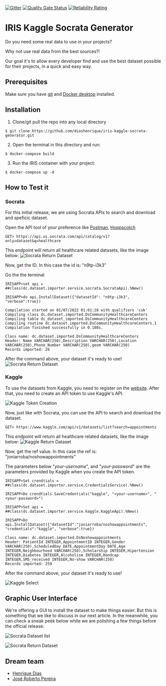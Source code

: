  [![Gitter](https://img.shields.io/badge/Available%20on-Intersystems%20Open%20Exchange-00b2a9.svg)](https://openexchange.intersystems.com/package/intersystems-iris-dev-template)
 [![Quality Gate Status](https://community.objectscriptquality.com/api/project_badges/measure?project=intersystems_iris_community%2Fintersystems-iris-dev-template&metric=alert_status)](https://community.objectscriptquality.com/dashboard?id=intersystems_iris_community%2Fintersystems-iris-dev-template)
 [![Reliability Rating](https://community.objectscriptquality.com/api/project_badges/measure?project=intersystems_iris_community%2Fintersystems-iris-dev-template&metric=reliability_rating)](https://community.objectscriptquality.com/dashboard?id=intersystems_iris_community%2Fintersystems-iris-dev-template)

# IRIS Kaggle Socrata Generator
Do you need some real data to use in your projects?

Why not use real data from the best sources?!

Our goal it's to allow every developer find and use the best dataset possible for their projects, in a quick and easy way.

## Prerequisites
Make sure you have [git](https://git-scm.com/book/en/v2/Getting-Started-Installing-Git) and [Docker desktop](https://www.docker.com/products/docker-desktop) installed.

## Installation

1. Clone/git pull the repo into any local directory

```
$ git clone https://github.com/diashenrique/iris-kaggle-socrata-generator.git
```

2. Open the terminal in this directory and run:

```
$ docker-compose build
```

3. Run the IRIS container with your project:

```
$ docker-compose up -d
```

## How to Test it

### Socrata

For this initial release, we are using Socrata APIs to search and download and speficic dataset.

Open the API tool of your preference like [Postman](https://www.postman.com/), [Hoppscotch](https://hoppscotch.io/) 

```
GET> https://api.us.socrata.com/api/catalog/v1?only=dataset&q=healthcare
```
This endpoint will return all healthcare related datasets, like the image below: 
![Socrata Return Dataset](https://raw.githubusercontent.com/diashenrique/iris-kaggle-socrata-generator/master/images/socrata_return.png)

Now, get the ID. In this case the id is: "n9tp-i3k3"

Go the the terminal

```
IRISAPP>set api = ##class(dc.dataset.importer.service.socrata.SocrataApi).%New()

IRISAPP>do api.InstallDataset({"datasetId": "n9tp-i3k3", "verbose":true})

Compilation started on 01/07/2022 01:01:28 with qualifiers 'cuk'
Compiling class dc.dataset.imported.DsCommunityHealthcareCenters
Compiling table dc_dataset_imported.DsCommunityHealthcareCenters
Compiling routine dc.dataset.imported.DsCommunityHealthcareCenters.1
Compilation finished successfully in 0.108s.

Class name: dc.dataset.imported.DsCommunityHealthcareCenters
Header: Name VARCHAR(250),Description VARCHAR(250),Location VARCHAR(250),Phone_Number VARCHAR(250),geom VARCHAR(250)
Records imported: 26
```

After the command above, your dataset it's ready to use! 
![Socrata Return Dataset](https://raw.githubusercontent.com/diashenrique/iris-kaggle-socrata-generator/master/images/socrata_sql_afterImport.png)

### Kaggle

To use the datasets from Kaggle, you need to register on the [website](https://www.kaggle.com/). After that, you need to create an API token to use Kaggle's API.

![Kaggle Token Creation](https://raw.githubusercontent.com/diashenrique/iris-kaggle-socrata-generator/master/images/kaggle-account-create-api.png)

Now, just like with Socrata, you can use the API to search and download the dataset.

```
GET> https://www.kaggle.com/api/v1/datasets/list?search=appointments
```

This endpoint will return all healthcare related datasets, like the image below:
![Kaggle Return Dataset](https://raw.githubusercontent.com/diashenrique/iris-kaggle-socrata-generator/master/images/kaggle-get-datasetlist.png)

Now, get the ref value. In this case the ref is: "joniarroba/noshowappointments"

The parameters below "_your-username_", and "_your-password_" are the parameters provided by Kaggle when you create the API token.

```
IRISAPP>Set crendtials = ##class(dc.dataset.importer.service.CredentialsService).%New()

IRISAPP>Do crendtials.SaveCredentials("kaggle", "<your-username>", "<your-password>")

IRISAPP>Set api = ##class(dc.dataset.importer.service.kaggle.KaggleApi).%New()

IRISAPP>Do api.InstallDataset({"datasetId":"joniarroba/noshowappointments", "credentials":"kaggle", "verbose":true})

Class name: dc.dataset.imported.DsNoshowappointments
Header: PatientId INTEGER,AppointmentID INTEGER,Gender VARCHAR(250),ScheduledDay DATE,AppointmentDay DATE,Age INTEGER,Neighbourhood VARCHAR(250),Scholarship INTEGER,Hipertension INTEGER,Diabetes INTEGER,Alcoholism INTEGER,Handcap INTEGER,SMS_received INTEGER,No-show VARCHAR(250)
Records imported: 259
```

After the command above, your dataset it's ready to use!

![Kaggle Select](https://raw.githubusercontent.com/diashenrique/iris-kaggle-socrata-generator/master/images/kaggle-select.png)

## Graphic User Interface

We're offering a GUI to install the dataset to make things easier. But this is something that we like to discuss in our next article. In the meanwhile, you can check a sneak peek below while we are polishing a few things before the official release:

![Socrata Dataset list](https://raw.githubusercontent.com/diashenrique/iris-kaggle-socrata-generator/master/images/dataset-interface.png)

![Socrata Return Dataset](https://raw.githubusercontent.com/diashenrique/iris-kaggle-socrata-generator/master/images/ui-download-preview.gif)
## Dream team

* [Henrique Dias](https://community.intersystems.com/user/henrique-dias-2)
* [José Roberto Pereira](https://community.intersystems.com/user/jos%C3%A9-roberto-pereira-0)
